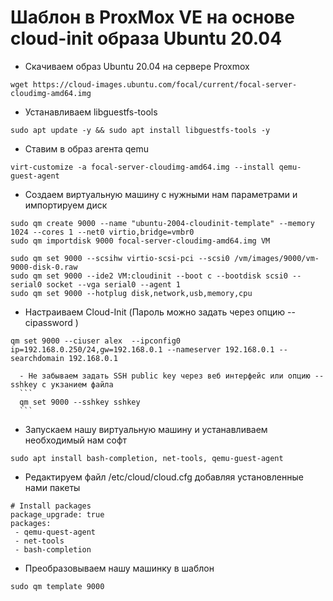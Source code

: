 # Шаблон в ProxMox VE на основе cloud-init образа Ubuntu 20.04

- Скачиваем образ Ubuntu 20.04 на сервере Proxmox
```
wget https://cloud-images.ubuntu.com/focal/current/focal-server-cloudimg-amd64.img
```
- Устанавливаем libguestfs-tools
```
sudo apt update -y && sudo apt install libguestfs-tools -y
```
- Ставим в образ агента qemu
```
virt-customize -a focal-server-cloudimg-amd64.img --install qemu-guest-agent
```
- Создаем виртуальную машину с нужными нам параметрами и импортируем диск
```
sudo qm create 9000 --name "ubuntu-2004-cloudinit-template" --memory 1024 --cores 1 --net0 virtio,bridge=vmbr0
sudo qm importdisk 9000 focal-server-cloudimg-amd64.img VM

sudo qm set 9000 --scsihw virtio-scsi-pci --scsi0 /vm/images/9000/vm-9000-disk-0.raw
sudo qm set 9000 --ide2 VM:cloudinit --boot c --bootdisk scsi0 --serial0 socket --vga serial0 --agent 1
sudo qm set 9000 --hotplug disk,network,usb,memory,cpu
```
- Настраиваем Cloud-Init (Пароль можно задать через опцию --cipassword )
```
qm set 9000 --ciuser alex  --ipconfig0 ip=192.168.0.250/24,gw=192.168.0.1 --nameserver 192.168.0.1 --searchdomain 192.168.0.1 
```
      
	  - Не забываем задать SSH public key через веб интерфейс или опцию --sshkey с укзанием файла
      ```
      qm set 9000 --sshkey sshkey
      ```

- Запускаем нашу виртуальную машину и устанавливаем необходимый нам софт
```
sudo apt install bash-completion, net-tools, qemu-guest-agent
```
- Редактируем файл /etc/cloud/cloud.cfg добавляя установленные нами пакеты
~~~
# Install packages
package_upgrade: true
packages:
 - qemu-quest-agent
 - net-tools
 - bash-completion
~~~
- Преобразовываем нашу машинку в шаблон
```
sudo qm template 9000
```